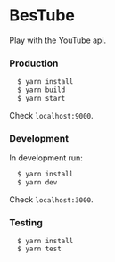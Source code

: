 # BesTube

Play with the YouTube api.

### Production

```bash
  $ yarn install
  $ yarn build
  $ yarn start
```

Check `localhost:9000`.

### Development

In development run:

```bash
  $ yarn install
  $ yarn dev
```

Check `localhost:3000`.

### Testing

```
  $ yarn install
  $ yarn test
```
